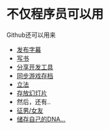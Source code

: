 不仅程序员可以用
==========================

Github还可以用来

* [发布字幕](https://github.com/supervanship/SakuraCafeSubs)
* [写书](https://github.com/karlseguin/the-little-mongodb-book)
* [分享开发工具](https://github.com/codylindley/frontend-tools)
* [同步游戏存档](https://github.com/dasllama/Minecraft-Savegames)
* [立法](https://github.com/bundestag/gesetze)
* [存放幻灯片](https://github.com/layerssss/myslides)
* 然后，还有..
* [征男/女友](https://github.com/norinori2222/boyfriend_require/blob/master/README-en.md)
* [储存自己的DNA...](https://github.com/msporny/dna)